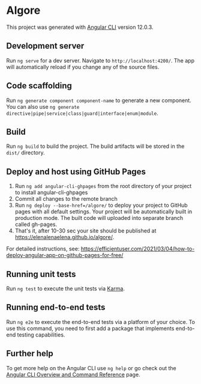 # Algore

This project was generated with [Angular CLI](https://github.com/angular/angular-cli) version 12.0.3.

## Development server

Run `ng serve` for a dev server. Navigate to `http://localhost:4200/`. The app will automatically reload if you change any of the source files.

## Code scaffolding

Run `ng generate component component-name` to generate a new component. You can also use `ng generate directive|pipe|service|class|guard|interface|enum|module`.

## Build

Run `ng build` to build the project. The build artifacts will be stored in the `dist/` directory.

## Deploy and host using GitHub Pages

1. Run `ng add angular-cli-ghpages` from the root directory of your project to install angular-cli-ghpages
2. Commit all changes to the remote branch
3. Run `ng deploy --base-href=/algore/` to deploy your project to GitHub pages with all default settings. Your project will be automatically built in production mode. The built code will uploaded into separate branch called gh-pages.
4. That's it, after 10-30 sec your site should be published at https://elenalenaelena.github.io/algore/.

For detailed instructions, see:  https://efficientuser.com/2021/03/04/how-to-deploy-angular-app-on-github-pages-for-free/

## Running unit tests

Run `ng test` to execute the unit tests via [Karma](https://karma-runner.github.io).

## Running end-to-end tests

Run `ng e2e` to execute the end-to-end tests via a platform of your choice. To use this command, you need to first add a package that implements end-to-end testing capabilities.

## Further help

To get more help on the Angular CLI use `ng help` or go check out the [Angular CLI Overview and Command Reference](https://angular.io/cli) page.
